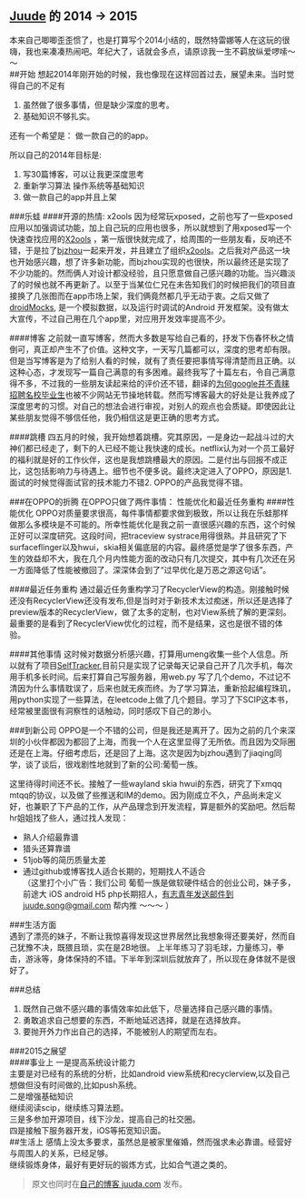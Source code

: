 
[Juude](https://github.com/Juude) 的 2014 -> 2015
-------------
本来自己唧唧歪歪惯了，也是打算写个2014小结的，既然特雷娜等人在这玩的很嗨，我也来凑凑热闹吧。年纪大了，话就会多点，请原谅我一生不羁放纵爱啰嗦～～  
##开始
想起2014年刚开始的时候，我也像现在这样回首过去，展望未来。当时觉得自己的不足有  
1. 虽然做了很多事情，但是缺少深度的思考。  
2. 基础知识不够扎实。  

还有一个希望是： 做一款自己的的app。  

所以自己的2014年目标是:  
1. 写30篇博客，可以让我更深度思考  
2. 重新学习算法 操作系统等基础知识  
3. 做一款自己的app并且上架  

###乐蛙
####开源的热情: x2ools
因为经常玩xposed，之前也写了一些xposed应用以加强调试功能，加上自己玩的应用也很多，所以就想到了用xposed写一个快速查找应用的[X2ools]( https://github.com/X2ools/X2ools)
，第一版很快就完成了，给周围的一些朋友看，反响还不错，于是拉了[bjzhou](https://github.com/bjzhou)一起来开发，并且建立了组织[x2ools](https://github.com/X2ools)。之后我对产品这一块也开始感兴趣，想了许多新功能，而bjzhou实现的也很快，所以最终还是实现了不少功能的。然而俩人对设计都没经验，且只愿意做自己感兴趣的功能。当兴趣淡了的时候也就不再更新了。以至于当某位仁兄在未告知我们的时候把我们的项目直接换了几张图而在app市场上架，我们俩竟然都几乎无动于衷。之后又做了[droidMocks](https://github.com/Juude/droidMocks), 是一个模拟数据，以及运行时调试的Android 开发框架。没有做太大宣传，不过自己用在几个app里，对应用开发效率提高不少。  

####博客
之前就一直写博客，然而大多数是写给自己看的，抒发下伤春怀秋之情倒可，真正却产生不了价值。这种文字，一天写几篇都可以，深度的思考却有限。但是当写博客是为了给别人看的时候，就有了责任要把事情写得清楚而且正确。以这种心态，才发现写一篇自己满意的有多困难。最终我写了十篇左右，令自己满意得不多，不过我的一些朋友读起来给的评价还不错，翻译的[为何google并不青睐招聘名校毕业生](http://juuda.com/?p=233)也被不少网站无节操地转载。然而写博客最大的好处是让我养成了深度思考的习惯。对自己的想法会进行审视，对别人的观点也会质疑。即使因此让某些朋友觉得不够信任他，我仍相信这是更正确的思考方式。  

####跳槽
四五月的时候，我开始想着跳槽。究其原因，一是身边一起战斗过的大神们都已经走了，剩下的人已经不能让我快速的成长。netflix认为对一个员工最好的福利就是好的工作伙伴，这也是我想跳槽最大的原因。二是付出与回报不成正比，这包括影响力与待遇上。细节也不便多说。最终决定进入了OPPO，原因是1. 面试的时候觉得面试官的技术能力不错2. OPPO的产品我觉得不错。  

###在OPPO的折腾
在OPPO只做了两件事情： 性能优化和最近任务重构
####性能优化
OPPO对质量要求很高，每件事情都要求做到极致，所以让我在乐蛙那样做那么多模块是不可能的。所幸性能优化是我之前一直很感兴趣的东西，这个时候正好可以深度研究。这段时间，把traceview systrace用得很熟。并且研究了下surfaceflinger以及hwui，skia相关偏底层的内容。最终感觉是学了很多东西，产生的效益却不大，我在几个月内性能方面的改动只有几次提交，其中有几次还在另一方面降低了性能被撤回了。深深体会到了“过早优化是万恶之源这句话”。

####最近任务重构
通过最近任务重构学习了RecyclerView的构造。刚接触时候还没有RecyclerView还没有发布,但是当时对于新技术太过痴迷，所以还是选择了preview版本的RecyclerView，做了太多的定制，也对View系统了解的更深刻。最重要的是看到了RecyclerView优化的过程，而不是结果，这也是很不错的体验。  

####其他事情
这时候对数据分析感兴趣，打算用umeng收集一些个人信息。所以就有了项目[SelfTracker](https://github.com/Juude/SelfTracker),目前只是实现了记录每天记录自己开了几次手机，每次用手机多长时间。后来打算自己写服务器，用web.py 写了几个demo，不过记不清因为什么事情耽误了，后来也就无疾而终。为了学习算法，重新拾起编程珠玑，用python实现了一些算法，在leetcode上做了几个题目。学习了下SCIP这本书，经常被里面很有洞察性的话触动，同时感叹下自己的渺小。  

###到新公司
OPPO是一个不错的公司，但是我还是离开了。因为之前的几个来深圳的小伙伴都因为都回了上海，而我一个人在这里显得了无所依。而且因为交际圈还是在上海。仔细考虑后，还是回了上海。这次是因为bjzhou遇到了jiaqing同学，谈了谈后，很戏剧性地就到了新的公司:葡萄一族。  

这里待得时间还不长。接触了一些wayland skia hwui的东西，研究了下xmqq mtqq的协议，以及做了些推送和IM的demo。因为刚成立不久，产品尚未定义好，也兼职了下产品的工作，从产品理念到开发流程，算是额外的奖励吧。然后帮hr姐姐找了些人，通过找人发现：  
- 熟人介绍最靠谱  
- 猎头还算靠谱  
- 51job等的简历质量太差   
- 通过github或博客找人适合长期的，短期找人不适合  
（这里打个小广告：我们公司 葡萄一族是做软硬件结合的创业公司，妹子多，前途大  iOS android H5 php长期招人，有志青年发送邮件到juude.song@gmail.com 帮内推 ～～～
）  

###生活方面  
遇到了漂亮的妹子，不断让我惊喜得发现这世界居然比我想象得还要美好，然而自己犹豫不决，既猥且琐，实在是2B地很。
上半年练习了羽毛球，力量练习，拳击，游泳等，身体保持的不错。下半年到深圳后就放弃了，所以现在身体就不是很好了。  

###总结
1. 既然自己做不感兴趣的事情效率如此低下，尽量选择自己感兴趣的事情。  
2. 勇敢追求自己想要的东西，不断地延迟选择，就是在选择放弃。  
3. 要抛开外力作出自己的选择，不能被别人的期望而左右。  

###2015之展望  
####事业上
一是提高系统设计能力  
主要是对已经有的系统的分析，比如android view系统和recyclerview,以及自己想做但没有时间做的,比如push系统。  
二是增强基础知识  
继续阅读scip，继续练习算法题。  
三是多参加开源项目，线下沙龙，提高自己的社交圈。  
四是接触下服务器开发，iOS等拓宽知识面。  
##生活上
感情上没太多要求，虽然总是被家里催婚，然而强求未必靠谱。经营好与周围人的关系，已经足够。  
继续锻炼身体，最好有更好玩的锻炼方式，比如合气道之类的。  

> 原文也同时在[自己的博客 juuda.com](http://juuda.com/) 发布。
